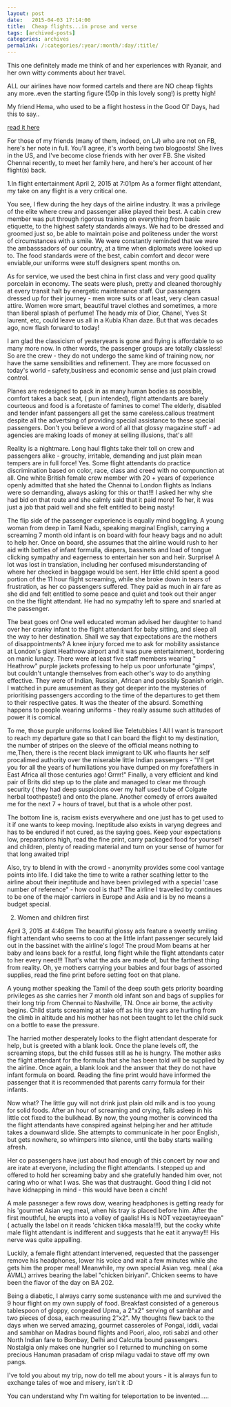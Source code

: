 ```yaml
---
layout: post
date:	2015-04-03 17:14:00
title:  Cheap flights...in prose and verse
tags: [archived-posts]
categories: archives
permalink: /:categories/:year/:month/:day/:title/
---
```

This one definitely made me think of <lj user="idahoswede"> and her experiences with Ryanair, and her own witty comments about her travel.

ALL our airlines have now formed cartels and there are NO cheap flights any more..even the starting figure (50p in this lovely song!) is pretty high!

<lj-embed id="1324"/>

My friend Hema, who used to be a flight hostess in the Good Ol' Days, had this to say..

<a href="https://www.facebook.com/notes/hema-shasta/women-and-children-first/754964821284329?pnref=story"> read it here </a>

For those of my friends (many of them, indeed, on LJ) who are not on FB, here's her note in full. You'll agree, it's worth being two blogposts! She lives in the US, and I've become close friends with her over FB. She visited Chennai recently, to meet her family here, and here's her account of her flight(s) back.

<lj-cut text=" read on if you want to know the Comedy of Errors">

1.In flight entertainment
April 2, 2015 at 7:01pm
As a former flight attendant, my take on any flight is a very critical one. 

You see, I flew during the hey days of the airline industry. It was a privilege of the elite where crew and passenger alike played their best. A cabin crew member was put through rigorous training on everything from basic etiquette, to the highest safety standards always. We had to be dressed and groomed just so, be able to maintain poise and politeness under the worst of circumstances with a smile. We were constantly reminded that we were the ambasssadors of our country, at a time when diplomats were looked up to. The food standards were of the best, cabin comfort and decor were enviable,our uniforms were stuff designers spent months on. 

As for service, we used the best china in first class and very good quality porcelain in economy. The seats were plush, pretty and cleaned thoroughly at every transit halt by energetic maintenance staff. Our passengers dressed up for their journey - men wore suits or at least, very clean casual attire. Women wore smart, beautiful travel clothes and sometimes, a more than liberal splash of perfume! The heady mix of Dior, Chanel, Yves St laurent, etc, could leave us all in a Kubla Khan daze. But that was decades ago, now flash forward to today! 
 
I am glad the classicism of yesteryears is gone and flying is affordable to so many more now. In other words, the passenger groups are totally classless! So are the crew - they do not undergo the same kind of training now, nor have the same sensibilities and refinement. They are more focussed on today's world - safety,business and economic sense and just plain crowd control.

 Planes are redesigned to pack in as many human bodies as possible, comfort takes a back seat, ( pun intended), flight attendants are barely courteous and food is a foretaste of famines to come! The elderly, disabled and tender infant passengers all get the same careless.callous treatment despite all the advertsing of providing special assistance to these special passengers.  Don't you believe a word of all that glossy magazine stuff - ad agencies are making loads of money at selling illusions, that's all! 

Reality is a nightmare. Long haul flights take their toll on crew and passengers alike - grouchy, irritable, demanding and just plain mean tempers are in full force! Yes. Some flight attendants do practice discrimination based on color, race, class and creed with no compunction at all. One white British female crew member with 20 + years of experience openly admitted that she hated the Chennai to London flights as Indians were so demanding, always asking for this or that!!! I asked her why she had bid on that route and she calmly said that it paid more! To her, it was just a job that paid well and she felt entitled to being nasty!

The flip side of the passenger experience is equally mind boggling. A young woman from deep in Tamil Nadu, speaking marginal English, carrying a screaming 7 month old infant is on board with four heavy bags and no adult to help her. Once on board, she assumes that the airline would rush to her aid with bottles of infant formulla, diapers, bassinets and load of tongue clicking sympathy and eagerness to entertain her son and heir. Surprise!  A lot was lost in translation, including her confused misunderstanding of where her checked in baggage would be sent. Her little child spent a good portion of the 11 hour flight screaming, while she broke down in tears of frustration, as her co passengers suffered. They paid as much in air fare as she did and felt entitled to some peace and quiet and took out their anger on the the flight attendant. He had no sympathy left to spare and snarled at the passenger. 

The beat goes on! One well educated woman advised her daughter to hand over her cranky infant to the flight attendant for baby sitting, and sleep all the way to her destination. Shall we say that expectations  are the mothers of disappointments?  A knee injury forced me to ask for mobility assistance at London's giant Heathrow airport and it was pure entertainment, bordering on manic lunacy. There were at least five staff members wearing " Heathrow" purple jackets professing to help us poor unfortunate "gimps', but couldn't untangle themselves from each other's way to do anything effective. They were of Indian, Russian, African and possibly Spanish origin. I watched in pure amusement as they got deeper into the mysteries of prioritising passengers according to the time of the departures to get them to their respective gates. It was the theater of the absurd. Something happens to people wearing uniforms - they really assume such attitudes of power it is comical.

 To me, those purple uniforms looked like Teletubbies ! All I want is transport to reach my departure gate so that I can board the flight to my destination, the number of stripes on the sleeve of the official means nothing to me,Then, there is the recent black immigrant to UK who flaunts her self procalimed authority over the miserable little Indian passengers - "I'll get you for all the years of humiliations  you have dumped on my forefathers in East Africa all those centuries ago! Grrrr!" Finally, a very efficient and kind pair of Brits did step up to the plate and managed to clear me through security ( they had deep suspicions over my half used tube of Colgate herbal toothpaste!) and onto the plane. Another comedy of errors awaited me for the next 7 + hours of travel, but that is a whole other post.
 
The bottom line is, racism exists everywhere and one just has to get used to it if one wants to keep moving. Ineptitude also exists in varyng degrees and has to be endured if not cured, as the saying goes. Keep your expectations low, preparations high, read the fine print, carry packaged food for yourself and children, plenty of reading material and turn on your sense of humor for that long awaited trip! 

Also, try to blend in with the crowd - anonymity provides some cool vantage points into  life. I did take the time to write a rather scathing letter to the airline about their ineptitude and have been privileged with a special 'case number of reference" - how cool is that? The airline I travelled by continues to be one of the major carriers in Europe and Asia and is by no means a budget special.


2. Women and children first

April 3, 2015 at 4:46pm
The beautiful glossy ads feature a sweetly smiling flight attendant who seems to coo at the little infant passenger securely laid out in the bassinet with the airline's logo! The proud Mom beams at her baby and leans back for a restful, long flight while the flight attendants cater to her every need!!! That's what the ads are made of, but the farthest thing from reality. Oh, ye mothers carrying your babies and four bags of assorted supplies, read the fine print before setting foot on that plane.
 
A young mother speaking the Tamil of the deep south gets priority boarding privileges as she carries her 7 month old infant son and bags of supplies for their long trip from Chennai to Nashville, TN. Once air borne, the activity begins. Child starts screaming at take off as his tiny ears are hurting from the climb in altitude and his mother has not been taught to let the child suck on a bottle to ease the pressure. 

The harried mother desperately looks to the flight attendant desperate for help, but is greeted with a blank look. Once the plane levels off, the screaming stops, but the child fusses still as he is hungry. The mother asks the flight attendant for the formula that she has been told will be supplied by the airline. Once again, a blank look and the answer that they do not have infant formula on board. Reading the fine print would have informed the passenger that it is recommended that parents carry formula for their infants. 

Now what? The little guy will not drink just plain old milk and is too young for solid foods. After an hour of screaming and crying, falls asleep in his little cot fixed to the bulkhead. By now, the young mother is convinced tha the flight attendants have conspired against helping her and her attitude takes a downward slide. She attempts to communicate in her poor English, but gets nowhere, so whimpers into silence, until the baby starts wailing afresh.

Her co passengers have just about had enough of this concert by now and are irate at everyone, including the flight attendants. I stepped up and offered to hold her screaming baby and she gratefully handed him over, not caring who or what I was. She was that dustraught. Good thing I did not have kidnapping in mind - this would have been a cinch!

A male passneger a few rows dow, wearing headphones is getting ready for his 'gourmet Asian veg meal, when his tray is placed before him. After the first mouthful, he erupts into a volley of gaalis! His is NOT vezeetayreeyaan" ( actually the label on it reads 'chicken tikka masala!!!), but the cocky white male flight attendant is indifferent and suggests that he eat it anyway!!! His nerve was quite appalling.

 Luckily, a female flight attendant intervened, requested that the passenger remove his headphones, lower his voice and wait a few minutes while she gets him the proper meal! Meanwhile, my own special Asian veg. meal ( aka AVML) arrives bearing the label "chicken biriyani". Chicken seems to have been the flavor of the day on BA 202.

 Being a diabetic, I always carry some sustenance with me and survived the 9 hour flight on my own supply of food. Breakfast consisted of a generous tablespoon of gloppy, congealed Upma, a 2"x2" serving of sambhar and two pieces of dosa, each measuring 2"x2". My thoughts flew back to the days when we served amazing, gourmet casseroles of Pongal, iddli, vadai and sambhar on Madras bound flights and Poori, aloo, roti sabzi and other North Indian fare to Bombay, Delhi and Calcutta bound passengers. Nostalgia only makes one hungrier so I returned to munching on some precious Hanuman prasadam of crisp milagu vadai to stave off my own pangs.

I've told you about my trip, now do tell me about yours - it is always fun to exchange tales of woe and misery, isn't it :D 

</lj-cut>

You can understand why I'm waiting for teleportation to be invented.....
